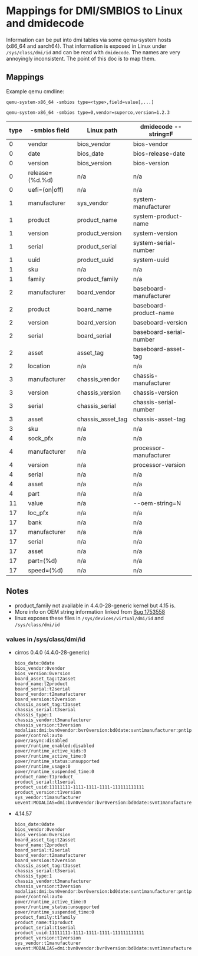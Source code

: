 # Mappings for DMI/SMBIOS to Linux and dmidecode
Information can be put into dmi tables via some qemu-system hosts (x86_64 and aarch64).  That information is exposed in Linux under `/sys/class/dmi/id` and can be read with `dmidecode`.  The names are very annoyingly inconsistent.  The point of this doc is to map them.

## Mappings
Example qemu cmdline:

    qemu-system-x86_64 -smbios type=<type>,field=value[,...]
    
    qemu-system-x86_64 -smbios type=0,vendor=superco,version=1.2.3

| type | -smbios field   | Linux path        | dmidecode --string=F     |
| -----| -------------   | ----------------  | ----------------         |
| 0    | vendor          | bios_vendor       | bios-vendor              |
| 0    | date            | bios_date         | bios-release-date        |
| 0    | version         | bios_version      | bios-version             |
| 0    | release=(%d.%d) | n/a               | n/a                      |
| 0    | uefi=(on\|off)  | n/a               | n/a                      |
| 1    | manufacturer    | sys_vendor        | system-manufacturer      |
| 1    | product         | product_name      | system-product-name      |
| 1    | version         | product_version   | system-version           |
| 1    | serial          | product_serial    | system-serial-number     |
| 1    | uuid            | product_uuid      | system-uuid              |
| 1    | sku             | n/a               | n/a                      |
| 1    | family          | product_family    | n/a                      |
| 2    | manufacturer    | board_vendor      | baseboard-manufacturer   |
| 2    | product         | board_name        | baseboard-product-name   |
| 2    | version         | board_version     | baseboard-version        |
| 2    | serial          | board_serial      | baseboard-serial-number  |
| 2    | asset           | asset_tag         | baseboard-asset-tag      |
| 2    | location        | n/a               | n/a                      |
| 3    | manufacturer    | chassis_vendor    | chassis-manufacturer     |
| 3    | version         | chassis_version   | chassis-version          |
| 3    | serial          | chassis_serial    | chassis-serial-number    |
| 3    | asset           | chassis_asset_tag | chassis-asset-tag        |
| 3    | sku             | n/a               | n/a                      |
| 4    | sock_pfx        | n/a               | n/a                      |
| 4    | manufacturer    | n/a               | processor-manufacturer   |
| 4    | version         | n/a               | processor-version        |
| 4    | serial          | n/a               | n/a                      |
| 4    | asset           | n/a               | n/a                      |
| 4    | part            | n/a               | n/a                      |
| 11   | value           | n/a               | --oem-string=N           |
| 17   | loc_pfx         | n/a               | n/a                      |
| 17   | bank            | n/a               | n/a                      |
| 17   | manufacturer    | n/a               | n/a                      |
| 17   | serial          | n/a               | n/a                      |
| 17   | asset           | n/a               | n/a                      |
| 17   | part=(%d)       | n/a               | n/a                      |
| 17   | speed=(%d)      | n/a               | n/a                      |


## Notes
 * product_family not available in 4.4.0-28-generic kernel but 4.15 is.
 * More info on OEM string information linked from [Bug 1753558](https://bugs.launchpad.net/cloud-init/+bug/1753558)
 * linux exposes these files in `/sys/devices/virtual/dmi/id` and `/sys/class/dmi/id`

### values in /sys/class/dmi/id
 * cirros 0.4.0 (4.4.0-28-generic)

       bios_date:0date
       bios_vendor:0vendor
       bios_version:0version
       board_asset_tag:t2asset
       board_name:t2product
       board_serial:t2serial
       board_vendor:t2manufacturer
       board_version:t2version
       chassis_asset_tag:t3asset
       chassis_serial:t3serial
       chassis_type:1
       chassis_vendor:t3manufacturer
       chassis_version:t3version
       modalias:dmi:bvn0vendor:bvr0version:bd0date:svnt1manufacturer:pnt1product:pvrt1:
       power/control:auto
       power/async:disabled
       power/runtime_enabled:disabled
       power/runtime_active_kids:0
       power/runtime_active_time:0
       power/runtime_status:unsupported
       power/runtime_usage:0
       power/runtime_suspended_time:0
       product_name:t1product
       product_serial:t1serial
       product_uuid:11111111-1111-1111-1111-111111111111
       product_version:t1version
       sys_vendor:t1manufacturer
       uevent:MODALIAS=dmi:bvn0vendor:bvr0version:bd0date:svnt1manufacturer:pnt1produc:


 * 4.14.57

       bios_date:0date
       bios_vendor:0vendor
       bios_version:0version
       board_asset_tag:t2asset
       board_name:t2product
       board_serial:t2serial
       board_vendor:t2manufacturer
       board_version:t2version
       chassis_asset_tag:t3asset
       chassis_serial:t3serial
       chassis_type:1
       chassis_vendor:t3manufacturer
       chassis_version:t3version
       modalias:dmi:bvn0vendor:bvr0version:bd0date:svnt1manufacturer:pnt1product:pvrt1version:rvnt2manufacturer:rnt2product:rvrt2version:cvnt3manufacturer:ct1:cvrt3version:
       power/control:auto
       power/runtime_active_time:0
       power/runtime_status:unsupported
       power/runtime_suspended_time:0
       product_family:t1family
       product_name:t1product
       product_serial:t1serial
       product_uuid:11111111-1111-1111-1111-111111111111
       product_version:t1version
       sys_vendor:t1manufacturer
       uevent:MODALIAS=dmi:bvn0vendor:bvr0version:bd0date:svnt1manufacturer:pnt1product:pvrt1version:rvnt2manufacturer:rnt2product:rvrt2version:cvnt3manufacturer:ct1:cvrt3version:


